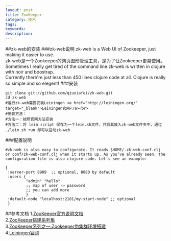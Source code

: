 ```yaml
---
layout: post
title: ZooKeeper
category: 技术
tags: 
keywords: 
description: 
---
```

##zk-web的安装
###zk-web说明
zk-web is a Web UI of Zookeeper, just making it easier to use.<br>
zk-web是一个Zookeeper的网页图形管理工具，是为了让Zookeeper更易使用。<br> 
Sometimes I really get tired of the command line.zk-web is written in clojure with noir and boostrap.<br>
Currently there're just less than 450 lines clojure code at all. Clojure is really so simple and so elegent!
###安装
```
git clone git://github.com/qiuxiafei/zk-web.git
cd zk-web
#运行zk-web需要安装Leiningen <a href="http://leiningen.org/" target="_blank">Leiningen官网</a><br>
#安装方法：
#方法一：按照官网方法安装
#方法二：将 lein script 保存为一个lein.sh文件，并将其放入zk-web文件夹中，通过 ./lein.sh run 即可以启动zk-web 
```
###配置说明
```
#zk-web is also easy to configurate. It reads $HOME/.zk-web-conf.clj or conf/zk-web-conf.clj when it starts up. As you‘ve already seen, the configuration file is also clojure code. Let's see an example:

{
 :server-port 8989  ;; optional, 8080 by default
 :users {
         "admin" "hello"
         ;; map of user -> password
         ;; you can add more
         }
 :default-node "localhost:2181/my-start-node" ;; optional
 }
```

##参考文档
1.<a href="https://zookeeper.apache.org/doc/trunk/index.html" target="_blank">ZooKeeper官方说明文档</a><br> 
2.<a href="http://blog.csdn.net/shatelang/article/details/7596007" target="_blank">ZooKeeper搭建系列集</a><br>
3.<a href="http://www.wangyuxiong.com/archives/51712" target="_blank">ZooKeeper系列之一:Zookeeper伪集群环境搭建</a><br>
4.<a href="http://leiningen.org/" target="_blank">Leiningen官网</a><br>


